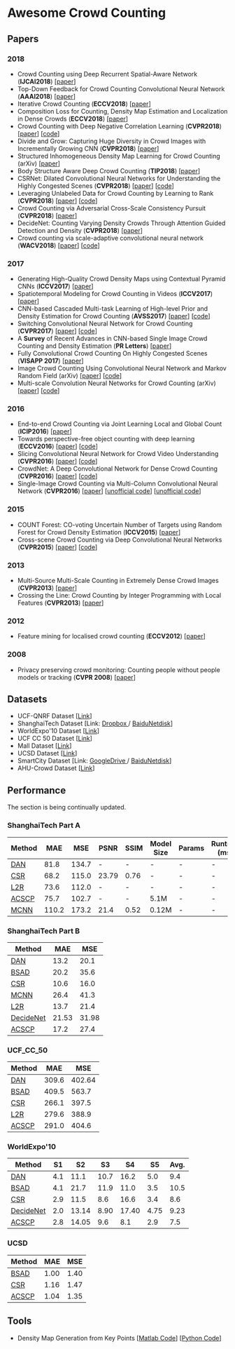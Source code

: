 # Awesome Crowd Counting

## Papers

### 2018
- <a name="todo"></a> Crowd Counting using Deep Recurrent Spatial-Aware Network (**IJCAI2018**) [[paper](https://arxiv.org/abs/1807.00601)]
- <a name="todo"></a> Top-Down Feedback for Crowd Counting Convolutional Neural Network (**AAAI2018**) [[paper](https://arxiv.org/abs/1807.08881)]
- <a name="todo"></a> Iterative Crowd Counting (**ECCV2018**) [[paper](https://arxiv.org/abs/1807.09959)]
- <a name="todo"></a> Composition Loss for Counting, Density Map Estimation and Localization in Dense Crowds (**ECCV2018**) [[paper](https://arxiv.org/abs/1808.01050)]
- <a name="NCL"></a> Crowd Counting with Deep Negative Correlation Learning (**CVPR2018**) [[paper](http://openaccess.thecvf.com/content_cvpr_2018/papers/Shi_Crowd_Counting_With_CVPR_2018_paper.pdf)] [[code](https://github.com/shizenglin/Deep-NCL)]
- <a name="IG-CNN"></a> Divide and Grow: Capturing Huge Diversity in Crowd Images with
Incrementally Growing CNN (**CVPR2018**) [[paper](http://openaccess.thecvf.com/content_cvpr_2018/papers/Sam_Divide_and_Grow_CVPR_2018_paper.pdf)]
- <a name="DAN"></a> Structured Inhomogeneous Density Map Learning for Crowd Counting (arXiv) [[paper](https://arxiv.org/pdf/1801.06642.pdf)]
- <a name="BSAD"></a> Body Structure Aware Deep Crowd Counting (**TIP2018**) [[paper](http://mac.xmu.edu.cn/rrji/papers/IP%202018-Body.pdf)] 
- <a name="CSR"></a> CSRNet: Dilated Convolutional Neural Networks for Understanding the Highly Congested Scenes (**CVPR2018**) [[paper](https://arxiv.org/abs/1802.10062)] [[code](https://github.com/leeyeehoo/CSRNet)]
- <a name="L2R"></a> Leveraging Unlabeled Data for Crowd Counting by Learning to Rank (**CVPR2018**) [[paper](https://arxiv.org/abs/1803.03095)] [[code](https://github.com/xialeiliu/CrowdCountingCVPR18)] 
- <a name="ACSCP"></a> Crowd Counting via Adversarial Cross-Scale Consistency Pursuit  (**CVPR2018**) [[paper](http://openaccess.thecvf.com/content_cvpr_2018/papers/Shen_Crowd_Counting_via_CVPR_2018_paper.pdf)]
- <a name="DecideNet"></a> DecideNet: Counting Varying Density Crowds Through Attention Guided Detection and Density (**CVPR2018**) [[paper](https://arxiv.org/abs/1712.06679)]
- <a name="SaCNN"></a> Crowd counting via scale-adaptive convolutional neural network (**WACV2018**) [[paper](https://arxiv.org/abs/1711.04433)] [[code](https://github.com/miao0913/SaCNN-CrowdCounting-Tencent_Youtu)]

### 2017
- Generating High-Quality Crowd Density Maps using Contextual Pyramid CNNs (**ICCV2017**) [[paper](https://arxiv.org/abs/1708.00953)]
- Spatiotemporal Modeling for Crowd Counting in Videos (**ICCV2017**) [[paper](http://openaccess.thecvf.com/content_ICCV_2017/papers/Xiong_Spatiotemporal_Modeling_for_ICCV_2017_paper.pdf)]
- CNN-based Cascaded Multi-task Learning of High-level Prior and Density Estimation for Crowd Counting (**AVSS2017**) [[paper](https://arxiv.org/abs/1707.09605)] [[code](https://github.com/svishwa/crowdcount-cascaded-mtl)]
- Switching Convolutional Neural Network for Crowd Counting (**CVPR2017**) [[paper](https://arxiv.org/abs/1708.00199)] [[code](https://github.com/val-iisc/crowd-counting-scnn)]
- A **Survey** of Recent Advances in CNN-based Single Image Crowd Counting and Density
Estimation (**PR Letters**) [[paper](https://arxiv.org/abs/1707.01202)]
- Fully Convolutional Crowd Counting On Highly Congested Scenes (**VISAPP 2017**) [[paper](http://www.scitepress.org/Papers/2017/60973/60973.pdf)]
- Image Crowd Counting Using Convolutional Neural Network and Markov Random Field (arXiv) [[paper](https://arxiv.org/abs/1706.03686)] [[code](https://github.com/hankong/crowd-counting)]
- Multi-scale Convolution Neural Networks for Crowd Counting (arXiv) [[paper](https://arxiv.org/abs/1702.02359)] [[code](https://github.com/Ling-Bao/mscnn)]

### 2016 

- End-to-end Crowd Counting via Joint Learning Local and Global Count (**ICIP2016**) [[paper](https://ieeexplore.ieee.org/document/7532551/)]
- Towards perspective-free object counting with deep learning  (**ECCV2016**) [[paper](http://agamenon.tsc.uah.es/Investigacion/gram/publications/eccv2016-onoro.pdf)] [[code](https://github.com/gramuah/ccnn)]
- Slicing Convolutional Neural Network for Crowd Video Understanding (**CVPR2016**) [[paper](https://www.cv-foundation.org/openaccess/content_cvpr_2016/papers/Shao_Slicing_Convolutional_Neural_CVPR_2016_paper.pdf)] [[code](https://github.com/amandajshao/Slicing-CNN)]
- CrowdNet: A Deep Convolutional Network for Dense Crowd Counting (**CVPR2016**) [[paper](https://arxiv.org/abs/1608.06197)] [[code](https://github.com/davideverona/deep-crowd-counting_crowdnet)]
- <a name="MCNN"></a> Single-Image Crowd Counting via Multi-Column Convolutional Neural Network (**CVPR2016**) [[paper](https://pdfs.semanticscholar.org/7ca4/bcfb186958bafb1bb9512c40a9c54721c9fc.pdf)] [[unofficial code](https://github.com/svishwa/crowdcount-mcnn)] [[unofficial code](https://github.com/aditya-vora/crowd_counting_tensorflow)]

### 2015

- COUNT Forest: CO-voting Uncertain Number of Targets using Random Forest
for Crowd Density Estimation (**ICCV2015**) [[paper](http://openaccess.thecvf.com/content_iccv_2015/papers/Pham_COUNT_Forest_CO-Voting_ICCV_2015_paper.pdf)]
- Cross-scene Crowd Counting via Deep Convolutional Neural Networks (**CVPR2015**) [[paper](https://www.ee.cuhk.edu.hk/~xgwang/papers/zhangLWYcvpr15.pdf)] [[code](https://github.com/wk910930/crowd_density_segmentation)]

### 2013

- Multi-Source Multi-Scale Counting in Extremely Dense Crowd Images (**CVPR2013**) [[paper](http://openaccess.thecvf.com/content_cvpr_2013/papers/Idrees_Multi-source_Multi-scale_Counting_2013_CVPR_paper.pdf)]
- Crossing the Line: Crowd Counting by Integer Programming with Local Features (**CVPR2013**) [[paper](http://openaccess.thecvf.com/content_cvpr_2013/papers/Ma_Crossing_the_Line_2013_CVPR_paper.pdf)]

### 2012

- Feature mining for localised crowd counting (**ECCV2012**) [[paper](https://pdfs.semanticscholar.org/c5ec/65e36bccf8a64050d38598511f0352653d6f.pdf)]

### 2008
- Privacy preserving crowd monitoring: Counting people without people models or tracking (**CVPR 2008**) [[paper](http://visal.cs.cityu.edu.hk/static/pubs/conf/cvpr08-peoplecnt.pdf)]

## Datasets
- UCF-QNRF Dataset [[Link](http://crcv.ucf.edu/data/ucf-qnrf/)]
- ShanghaiTech Dataset [Link: [Dropbox ](https://www.dropbox.com/s/fipgjqxl7uj8hd5/ShanghaiTech.zip?dl=0)/ [BaiduNetdisk](https://pan.baidu.com/s/1nuAYslz)]
- WorldExpo'10 Dataset [[Link](http://www.ee.cuhk.edu.hk/~xgwang/expo.html)]
- UCF CC 50 Dataset [[Link](http://crcv.ucf.edu/data/crowd_counting.php)]
- Mall Dataset  [[Link](http://personal.ie.cuhk.edu.hk/~ccloy/downloads_mall_dataset.html)]
- UCSD Dataset [[Link](http://www.svcl.ucsd.edu/projects/peoplecnt/)]
- SmartCity Dataset [Link: [GoogleDrive ](https://drive.google.com/file/d/1xqflSQv9dZ0A93_lP34pSIfcpheT2Fi8/view?usp=sharing)/ [BaiduNetdisk](https://pan.baidu.com/s/1pMuGyNp)]
- AHU-Crowd Dataset [[Link](http://cs-chan.com/downloads_crowd_dataset.html)] 

## Performance
The section is being continually updated.

### ShanghaiTech Part A

| Method | MAE | MSE | PSNR | SSIM | Model Size | Params | Runtime (ms) | Pre-trained |
| --- | --- | --- | --- | --- | --- | --- | --- | --- |
| [DAN](#DAN) | 81.8 | 134.7 | - | - | - | - | - | - |
| [CSR](#CSR) | 68.2 | 115.0 | 23.79 | 0.76 | - | - | - | - |
| [L2R](#L2R) | 73.6 | 112.0 | - | - | - | - | - | - |
| [ACSCP](#ACSCP) | 75.7 | 102.7 | - | - | 5.1M | - | - | - |
| [MCNN](#MCNN) | 110.2 | 173.2 | 21.4 | 0.52 | 0.12M | - | - | - |


### ShanghaiTech Part B

| Method | MAE | MSE | 
| --- | --- | --- | 
| [DAN](#DAN) | 13.2 | 20.1 | 
| [BSAD](#BSAD) | 20.2 | 35.6 |
| [CSR](#CSR) | 10.6 | 16.0 |
| [MCNN](#MCNN) | 26.4 | 41.3 |
| [L2R](#L2R) | 13.7 | 21.4 | 
| [DecideNet](#DecideNet) | 21.53 | 31.98 | 
| [ACSCP](#ACSCP) | 17.2 | 27.4 | 

### UCF_CC_50
| Method | MAE | MSE | 
| --- | --- | --- | 
| [DAN](#DAN) | 309.6 | 402.64 | 
| [BSAD](#BSAD) | 409.5 | 563.7 | 
| [CSR](#CSR) | 266.1 | 397.5 |
| [L2R](#L2R) | 279.6 | 388.9 | 
| [ACSCP](#ACSCP) | 291.0 | 404.6 | 

### WorldExpo'10
| Method | S1 | S2 | S3 | S4 | S5 | Avg. |
| --- | --- | --- | --- | --- | --- | --- |
| [DAN](#DAN) | 4.1 | 11.1 | 10.7 | 16.2 | 5.0 | 9.4 |
| [BSAD](#BSAD) | 4.1 | 21.7 | 11.9 | 11.0 | 3.5 | 10.5 |
| [CSR](#CSR) | 2.9 | 11.5 | 8.6 | 16.6 | 3.4 | 8.6 |
| [DecideNet](#DecideNet) | 2.0 | 13.14 | 8.90 | 17.40 | 4.75 | 9.23 |
| [ACSCP](#ACSCP) | 2.8 | 14.05 | 9.6 | 8.1 | 2.9 | 7.5 |

### UCSD
| Method | MAE | MSE | 
| --- | --- | --- |
| [BSAD](#BSAD) | 1.00 | 1.40 | 
| [CSR](#CSR) | 1.16 | 1.47 |
| [ACSCP](#ACSCP) | 1.04 | 1.35 |

## Tools

- Density Map Generation from Key Points [[Matlab Code](https://github.com/aachenhang/crowdcount-mcnn/tree/master/data_preparation)] [[Python Code](https://github.com/leeyeehoo/CSRNet-pytorch/blob/master/make_dataset.ipynb)]


